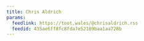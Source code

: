 ```yaml
---
title: Chris Aldrich
params:
  feedlink: https://toot.wales/@chrisaldrich.rss
  feedid: 435ae6ff8fc8fda7e52189baa1aa728b
---
```

